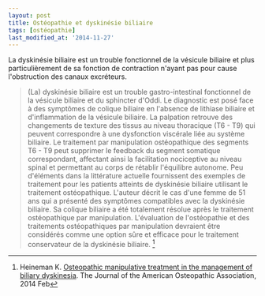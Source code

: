 ```yaml
---
layout: post
title: Ostéopathie et dyskinésie biliaire
tags: [ostéopathie]
last_modified_at: '2014-11-27'
---
```


La dyskinésie biliaire est un trouble fonctionnel de la vésicule biliaire et plus particulièrement de sa fonction de contraction n'ayant pas pour cause l'obstruction des canaux excréteurs.

> (La) dyskinésie biliaire est un trouble gastro-intestinal fonctionnel de la vésicule biliaire et du sphincter d'Oddi. Le diagnostic est posé face à des symptômes de colique biliaire en l'absence de lithiase biliaire et d'inflammation de la vésicule biliaire. La palpation retrouve des changements de texture des tissus au niveau thoracique (T6 - T9) qui peuvent correspondre à une dysfonction viscérale liée au système biliaire. Le traitement par manipulation ostéopathique des segments T6 - T9 peut supprimer le feedback du segment somatique correspondant, affectant ainsi la facilitation nociceptive au niveau spinal et permettant au corps de rétablir l'équilibre autonome. Peu d'éléments dans la littérature actuelle fournissent des exemples de traitement pour les patients atteints de dyskinésie biliaire utilisant le traitement ostéopathique. L'auteur décrit le cas d'une femme de 51 ans qui a présenté des symptômes compatibles avec la dyskinésie biliaire. Sa colique biliaire a été totalement résolue après le traitement ostéopathique par manipulation. L'évaluation de l'ostéopathie et des traitements ostéopathiques par manipulation devraient être considérés comme une option sûre et efficace pour le traitement conservateur de la dyskinésie biliaire. [^1]

[^1]: Heineman K.
      [Osteopathic manipulative treatment in the management of biliary dyskinesia](http://www.ncbi.nlm.nih.gov/pubmed/24481806).
      The Journal of the American Osteopathic Association, 2014 Feb
